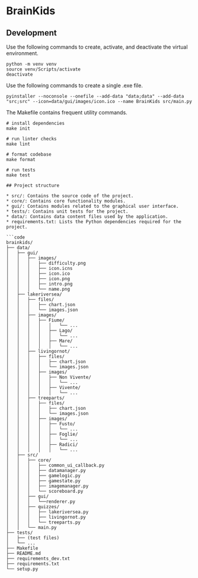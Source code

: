# BrainKids

## Development

Use the following commands to create, activate, and deactivate the virtual environment.

```shell
python -m venv venv
source venv/Scripts/activate
deactivate
```

Use the following commands to create a single .exe file.

```shell
pyinstaller --noconsole --onefile --add-data "data;data" --add-data "src;src" --icon=data/gui/images/icon.ico --name BrainKids src/main.py
```

The Makefile contains frequent utility commands.

```shell
# install dependencies
make init

# run linter checks
make lint

# format codebase
make format

# run tests
make test

## Project structure

* src/: Contains the source code of the project.
* core/: Contains core functionality modules.
* gui/: Contains modules related to the graphical user interface.
* tests/: Contains unit tests for the project.
* data/: Contains data content files used by the application.
* requirements.txt: Lists the Python dependencies required for the project.

```code
brainkids/
├── data/
│   ├── gui/
│   │   ├── images/
│   │   │   ├── difficulty.png
│   │   │   ├── icon.icns
│   │   │   ├── icon.ico
│   │   │   ├── icon.png
│   │   │   ├── intro.png
│   │   │   └── name.png
│   ├── lakeriversea/
│   │   ├── files/
│   │   │   ├── chart.json
│   │   │   └── images.json
│   │   ├── images/
│   │   │   ├── Fiume/
│   │   │   │   │   └── ...
│   │   │   │   ├── Lago/
│   │   │   │   │   └── ...
│   │   │   │   ├── Mare/
│   │   │   │   │   └── ...
│   │   ├── livingornot/
│   │   │   ├── files/
│   │   │   │   ├── chart.json
│   │   │   │   └── images.json
│   │   │   ├── images/
│   │   │   │   ├── Non Vivente/
│   │   │   │   │   └── ...
│   │   │   │   ├── Vivente/
│   │   │   │   │   └── ...
│   │   ├── treeparts/
│   │   │   ├── files/
│   │   │   │   ├── chart.json
│   │   │   │   └── images.json
│   │   │   ├── images/
│   │   │   │   ├── Fusto/
│   │   │   │   │   └── ...
│   │   │   │   ├── Foglie/
│   │   │   │   │   └── ...
│   │   │   │   ├── Radici/
│   │   │   │   │   └── ...
│   ├── src/
│   │   ├── core/
│   │   │   ├── common_ui_callback.py
│   │   │   ├── datamanager.py
│   │   │   ├── gamelogic.py
│   │   │   ├── gamestate.py
│   │   │   ├── imagemanager.py
│   │   │   └── scoreboard.py
│   │   ├── gui/
│   │   │   └──renderer.py
│   │   ├── quizzes/
│   │   │   ├── lakeriversea.py
│   │   │   ├── livingornot.py
│   │   │   └── treeparts.py
│   │   └── main.py
├── tests/
│   ├── (test files)
│   └── ...
├── Makefile
├── README.md
├── requirements_dev.txt
├── requirements.txt
└── setup.py
```
